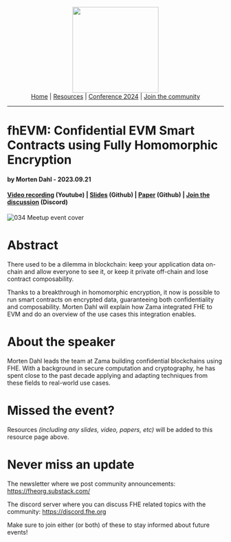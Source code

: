 <!-- Main header navigation -->
<p align="center">
  <img width="200" src="https://user-images.githubusercontent.com/5758427/180978488-db825482-5a58-4c7c-9589-c494a6f0be04.png"><br/>
  <a href="https://fhe-org.github.io">Home</a> | <a href="https://fhe-org.github.io/resources">Resources</a> | <a href="https://fhe-org.github.io/conferences/conference-2024/">Conference 2024</a> | <a href="https://fhe-org.github.io/community">Join the community</a>
</p>
<hr/>
<!-- /Main header navigation -->


# fhEVM: Confidential EVM Smart Contracts using Fully Homomorphic Encryption
#### by Morten Dahl - 2023.09.21 
#### [Video recording](https://www.youtube.com/watch?v=sNPccwwJDOA&list=PLnbmMskCVh1chnSM8Jjy6Nk3IH6fpn7MM&index=1) (Youtube) | <a href="https://github.com/FHE-org/fhe-org.github.io/files/12689131/FHE.org.presentation.by.MD.-.21.September.2023.pdf">Slides</a> (Github) | <a href="https://github.com/zama-ai/fhevm/blob/main/fhevm-whitepaper.pdf">Paper</a> (Github) | <a href="https://discord.fhe.org">Join the discussion</a> (Discord)

![034 Meetup event cover](https://github.com/FHE-org/fhe-org.github.io/assets/37557436/1a59b7a6-0a91-4459-82c3-a4bff1838a8d)

# Abstract

There used to be a dilemma in blockchain: keep your application data on-chain and allow everyone to see it, or keep it private off-chain and lose contract composability.

Thanks to a breakthrough in homomorphic encryption, it now is possible to run smart contracts on encrypted data, guaranteeing both confidentiality and composability. Morten Dahl will explain how Zama integrated FHE to EVM and do an overview of the use cases this integration enables.

# About the speaker

Morten Dahl leads the team at Zama building confidential blockchains using FHE. With a background in secure computation and cryptography, he has spent close to the past decade applying and adapting techniques from these fields to real-world use cases.

# Missed the event?

Resources *(including any slides, video, papers, etc)* will be added to this resource page above.


# Never miss an update

The newsletter where we post community announcements: https://fheorg.substack.com/

The discord server where you can discuss FHE related topics with the community: https://discord.fhe.org

Make sure to join either (or both) of these to stay informed about future events!
